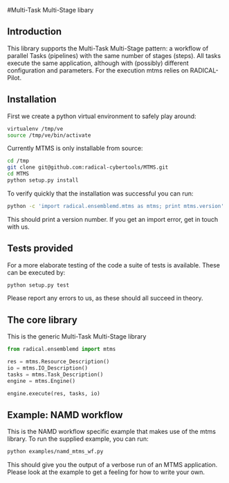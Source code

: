 #Multi-Task Multi-Stage libary

## Introduction

This library supports the Multi-Task Multi-Stage pattern: a workflow of parallel Tasks (pipelines) with the same number of stages (steps).
All tasks execute the same application, although with (possibly) different configuration and parameters.
For the execution mtms relies on RADICAL-Pilot.


## Installation

First we create a python virtual environment to safely play around:
```bash
virtualenv /tmp/ve
source /tmp/ve/bin/activate
```
Currently MTMS is only installable from source:
```bash
cd /tmp
git clone git@github.com:radical-cybertools/MTMS.git
cd MTMS
python setup.py install
```

To verify quickly that the installation was successful you can run:
```bash
python -c 'import radical.ensemblemd.mtms as mtms; print mtms.version'
```
This should print a version number. If you get an import error, get in touch with us.

## Tests provided

For a more elaborate testing of the code a suite of tests is available.
These can be executed by:
```bash
python setup.py test
```

Please report any errors to us, as these should all succeed in theory.

## The core library

This is the generic Multi-Task Multi-Stage library

```python
from radical.ensemblemd import mtms

res = mtms.Resource_Description()
io = mtms.IO_Description()
tasks = mtms.Task_Description()
engine = mtms.Engine()

engine.execute(res, tasks, io)
```

## Example: NAMD workflow

This is the NAMD workflow specific example that makes use of the mtms library.
To run the supplied example, you can run:

```bash
python examples/namd_mtms_wf.py
```
This should give you the output of a verbose run of an MTMS application.
Please look at the example to get a feeling for how to write your own.
